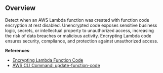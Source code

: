 ## Overview

Detect when an AWS Lambda function was created with function code encryption at rest disabled. Unencrypted code exposes sensitive business logic, secrets, or intellectual property to unauthorized access, increasing the risk of data breaches or malicious activity. Encrypting Lambda code ensures security, compliance, and protection against unauthorized access.

**References**:
- [Encrypting Lambda Function Code](https://docs.aws.amazon.com/lambda/latest/dg/security-encryption.html)
- [AWS CLI Command: update-function-code](https://docs.aws.amazon.com/cli/latest/reference/lambda/update-function-code.html)
